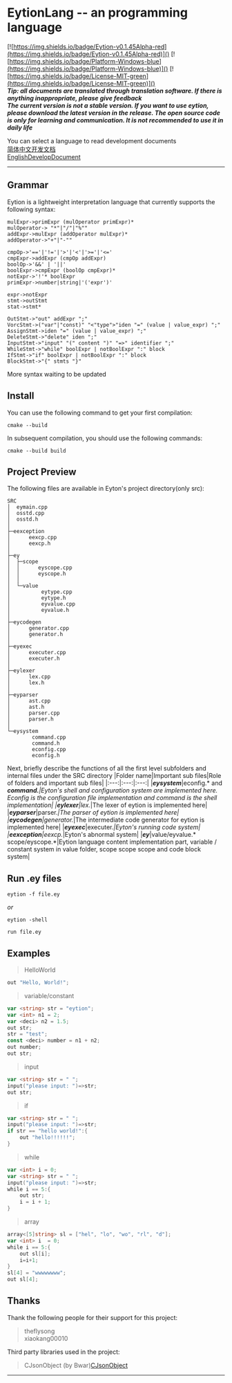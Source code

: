 # EytionLang -- an programming language
[![https://img.shields.io/badge/Eytion-v0.1.45Alpha-red](https://img.shields.io/badge/Eytion-v0.1.45Alpha-red)]()
[![https://img.shields.io/badge/Platform-Windows-blue](https://img.shields.io/badge/Platform-Windows-blue)]()
[![https://img.shields.io/badge/License-MIT-green](https://img.shields.io/badge/License-MIT-green)]()  
***Tip: all documents are translated through translation software. If there is anything inappropriate, please give feedback***  
***The current version is not a stable version. If you want to use eytion, please download the latest version in the release. The open source code is only for learning and communication. It is not recommended to use it in daily life***  

You can select a language to read development documents  
[简体中文开发文档](doc/zh-cn.md)  
[EnglishDevelopDocument](doc/en-us.md)  
  
---

## Grammar  
Eytion is a lightweight interpretation language that currently supports the following syntax:  
```
mulExpr->primExpr (mulOperator primExpr)*
mulOperator-> "*"|"/"|"%""
addExpr->mulExpr (addOperator mulExpr)*
addOperator->"+"|"-""

cmpOp->'=='|'!='|'>'|'<'|'>='|'<='
cmpExpr->addExpr (cmpOp addExpr)
boolOp->'&&' | '||'
boolExpr->cmpExpr (boolOp cmpExpr)*
notExpr->'!'* boolExpr
primExpr->number|string|'('expr')'

expr->notExpr
stmt->outStmt
stat->stmt*

OutStmt->"out" addExpr ";"
VorcStmt->("var"|"const)" "<"type">"iden "=" (value | value_expr) ";"
AssignStmt->iden "=" (value | value_expr) ";"
DeleteStmt->"delete" iden ";"
InputStmt->"input" "(" content ")" "=>" identifier ";"
WhileStmt->"while" boolExpr | notBoolExpr ":" block
IfStmt->"if" boolExpr | notBoolExpr ":" block
BlockStmt->"{" stmts "}"
```
More syntax waiting to be updated  
## Install  
  
You can use the following command to get your first compilation:  
```
cmake --build
```  
In subsequent compilation, you should use the following commands:  
```
cmake --build build
```  
## Project Preview  
  
The following files are available in Eyton's project directory(only src):  
```
SRC
│  eymain.cpp
│  osstd.cpp
│  osstd.h
│
├─eexception
│      eexcp.cpp
│      eexcp.h
│
├─ey
│  ├─scope
│  │      eyscope.cpp
│  │      eyscope.h
│  │
│  └─value
│          eytype.cpp
│          eytype.h
│          eyvalue.cpp
│          eyvalue.h
│
├─eycodegen
│      generator.cpp
│      generator.h
│
├─eyexec
│      executer.cpp
│      executer.h
│
├─eylexer
│      lex.cpp
│      lex.h
│
├─eyparser
│      ast.cpp
│      ast.h
│      parser.cpp
│      parser.h
│
└─eysystem
        command.cpp
        command.h
        econfig.cpp
        econfig.h
```  
Next, briefly describe the functions of all the first level subfolders and internal files under the SRC directory
|Folder name|Important sub files|Role of folders and important sub files|
|:---:|:---:|:---:|
|***eysystem***|econfig.* and ***command.****|Eyton's shell and configuration system are implemented here. Econfig is the configuration file implementation and command is the shell implementation|
|***eylexer***|lex.*|The lexer of eytion is implemented here|
|***eyparser***|parser.*|The parser of eytion is implemented here|
|***eycodegen***|generator.*|The intermediate code generator for eytion is implemented here|
|***eyexec***|executer.*|Eyton's running code system|
|***eexception***|eexcp.*|Eyton's abnormal system|
|***ey***|value/eyvalue.* scope/eyscope.*|Eytion language content implementation part, variable / constant system in value folder, scope scope scope and code block system|

## Run .ey files  
```
eytion -f file.ey
```  
*or*  
```
eytion -shell
```  
```
run file.ey
```
## Examples    
> HelloWorld
```go
out "Hello, World!";
```  
  
> variable/constant  
```go
var <string> str = "eytion";
var <int> n1 = 2;
var <deci> n2 = 1.5;
out str;
str = "test";
const <deci> number = n1 + n2;
out number;
out str;
```  
  
> input  
```go
var <string> str = " ";
input("please input: ")=>str;
out str;
```

> if  
```go
var <string> str = " ";
input("please input: ")=>str;
if str == "hello world!":{
    out "hello!!!!!!";
}
```

> while
```go
var <int> i = 0;
var <string> str = " ";
input("please input: ")=>str;
while i == 5:{
    out str;
    i = i + 1;
}
```

> array
```go
array<[5]string> sl = ["hel", "lo", "wo", "rl", "d"];
var <int> i  = 0;
while i == 5:{
    out sl[i];
    i=i+1;
}
sl[4] = "wwwwwwww";
out sl[4];
```
## Thanks
Thank the following people for their support for this project:  
> theflysong  
> xiaokang00010
  
Third party libraries used in the project:  
> CJsonObject (by Bwar)[CJsonObject](https://github.com/Bwar/CJsonObject)

---